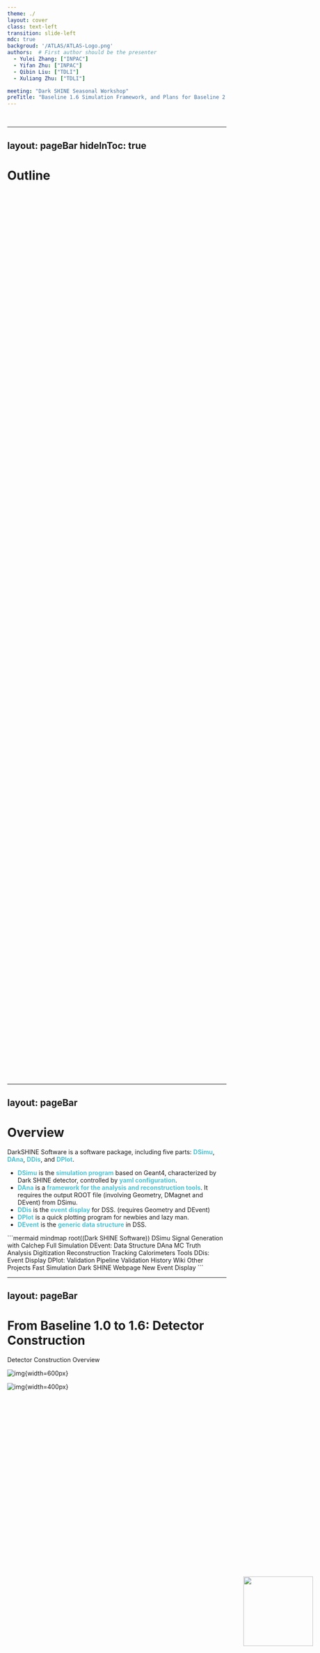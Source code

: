 ```yaml
---
theme: ./
layout: cover
class: text-left
transition: slide-left
mdc: true
backgroud: '/ATLAS/ATLAS-Logo.png'
authors:  # First author should be the presenter
  - Yulei Zhang: ["INPAC"]
  - Yifan Zhu: ["INPAC"]
  - Qibin Liu: ["TDLI"] 
  - Xuliang Zhu: ["TDLI"]

meeting: "Dark SHINE Seasonal Workshop"
preTitle: "Baseline 1.6 Simulation Framework, and Plans for Baseline 2.0"
---
```


<br>

<img id="ATLAS" src="/DarkSHINE/DarkSHINE-Logo.png"> </img>

<style scoped>
#ATLAS {
  width: 160px;
  position: absolute;
  right: 3%;
  bottom: 4%;
  /* background-color: #2B90B6;
  background-image: linear-gradient(45deg, #4EC5D4 15%, #146b8c 50%); */
}
</style>

---
layout: pageBar
hideInToc: true
---

# Outline

<br>

<div class="flex justify-center items-center" style="height: 50vh;">

### <Toc />

</div>

---
layout: pageBar
---

# Overview

DarkSHINE Software is a software package, including five parts: <span style="color:#4ec4d4">**DSimu**</span>, <span style="color:#4ec4d4">**DAna**</span>, <span style="color:#4ec4d4">**DDis**</span>, and <span style="color:#4ec4d4">**DPlot**</span>.

<div grid="~ cols-[310px_1fr] gap-2">
<div>

- <span style="color:#4ec4d4">**DSimu**</span> is the <span style="color:#4ec4d4">**simulation program**</span> based on Geant4, characterized by Dark SHINE detector, controlled by <span style="color:#4ec4d4">**yaml configuration**</span>.
- <span style="color:#4ec4d4">**DAna**</span> is a <span style="color:#4ec4d4">**framework for the analysis and reconstruction tools**</span>. It requires the output ROOT file (involving Geometry, DMagnet and DEvent) from DSimu.
- <span style="color:#4ec4d4">**DDis**</span> is the <span style="color:#4ec4d4">**event display**</span> for DSS. (requires Geometry and DEvent)
- <span style="color:#4ec4d4">**DPlot**</span> is a quick plotting program for newbies and lazy man.
- <span style="color:#4ec4d4">**DEvent**</span> is the <span style="color:#4ec4d4">**generic data structure**</span> in DSS.
</div>

<Transform :scale="1.0">
<div>
```mermaid
mindmap
  root((Dark SHINE Software))
    DSimu
      Signal Generation with Calchep
      Full Simulation
        DEvent: Data Structure
    DAna
      MC Truth Analysis
      Digitization
        Reconstruction
            Tracking
            Calorimeters
    Tools
      DDis: Event Display
      DPlot: Validation
    Pipeline
      Validation History
      Wiki
    Other Projects
      Fast Simulation
      Dark SHINE Webpage
      New Event Display
```
</div>
</Transform>
</div>

---
layout: pageBar
---

# From Baseline 1.0 to 1.6: Detector Construction

Detector Construction Overview

<div grid="~ cols-2 gap-2">

![img](/images/overview_1.0.png){width=600px}

<div class="flex justify-center items-center" style="height: 50vh;">

![img](/images/overview_1.6.png){width=400px}
</div>

</div>  

---
layout: pageBar
hideInToc: true
---

# From Baseline 1.0 to 1.6: Detector Construction

Tracking System

Baseline 1.6 Tracker uses <span style="color:#4ec4d4">**Si micro-strip**</span> ( $30 \mathrm{\mu m}$ ) and <span style="color:#4ec4d4">**non-uniform magnetic field**</span>, while Baseline 1.0 uses non-strip (truth hit) and uniform magnetic field.

| Baseline |                                                  | Magnetic Field                                  | Component                                              | Material                | Center Z (mm)                                   | Size (mm)                                                                                                                                                                            | Layer<br>Number           |
|----------|--------------------------------------------------|-------------------------------------------------|--------------------------------------------------------|-------------------------|-------------------------------------------------|--------------------------------------------------------------------------------------------------------------------------------------------------------------------------------------|---------------------------|
| 1.0      | ![img.png](/images/tracker_1.0.png){width=100px} | $B_y=-1.5 \mathrm{T}$                  | Tagging Tracker<br> <br>Target<br> <br>Recoil Tracker  | Si<br> <br>W<br> <br>Si | -607.83 ~ -7.83<br> <br>0<br> <br>7.73 ~ 180.23 | 10, 20, 0.1<br> <br>10, 20, 0.35<br> <br>10~25, 20, 0.1                                                                                                                              | 7x2<br> <br>1<br> <br>6x2 |
| 1.6      | ![img.png](/images/tracker_1.6.png){width=100px} | ![img.png](/images/bfiled_1.6.png){width=200px} | Tagging Tracker<br> <br>Target<br> <br>Recoil Tracker  | Si<br> <br>W<br> <br>Si | -607.83 ~ -7.83<br> <br>0<br> <br>7.73 ~ 180.23 | 20.1, 10, <span style="color:#4ec4d4">**0.15**</span><br> <br>20, 10, 0.35<br> <br>20.1~50.1, 20, <span style="color:#4ec4d4">**0.15**</span> | 7x2<br> <br>1<br> <br>6x2 |

---
layout: pageBar
hideInToc: true
---

# From Baseline 1.0 to 1.6: Detector Construction

ECAL

| Baseline |                                               | Cell Number | Cell Gap | Gap<br>Material | Cell Components | Material | Size |
|----------|-----------------------------------------------|-------------|----------|-----------------|-----------------|----------|------|
| 1.0      | ![img.png](/images/ecal_1.0.png){width=100px} |             |          |                 |                 |          |      |
| 1.6      | ![img.png](/images/ecal_1.6.png){width=120px} |             |          |                 |                 |          |      |

---
layout: pageBar
hideInToc: true
---

# From Baseline 1.0 to 1.6: Detector Construction

HCAL

In Baseline 1.6, The Number is optimized. The Configuration changed to X-Abs-Y. And SideHCAL is added around the 4 sides of ECAL.

| Baseline |                                               | Cell Number | Cell Gap | Gap<br>Material | Cell Components | Material | Size |
|----------|-----------------------------------------------|-------------|----------|-----------------|-----------------|----------|------|
| 1.0      | ![img.png](/images/hcal_1.0.png){width=200px} |             |          |                 |                 |          |      |
| 1.6      | ![img.png](/images/hcal_1.6.png){width=150px} |             |          |                 |                 |          |      |


---
layout: pageBar
---

# From Baseline 1.0 to 1.6: Versions and Milstones

Many functions and optimizations have been added to the software since 2020.

```mermaid
timeline
    section Baseline 1.0
    2020 Aug - 2021 Dec : Baseline 1.0
    section Baseline 1.5
    2022 Apr - Jun : Add DSimu optical simulation
                   : Add truth information - DTruth
                   : Optimized simulation speed, event storage, and data transmission between DAna processors
    2022 Jul - Sep : Add SideHCAL
                   : Add DSimu flexible Biasing / BiasParticle
                   : Add DSimu arguments
    2022 Oct - Dec : Add Staggered ECAL
                   : Add HCAL MC Calibration
                   : Optimized DAna Event Classification
    2023 Jan - Mar : Add DAna Riemann Fitting 
                   : Fixe Sensitive Detector bug
                   : Optimize Sensitive Detector Speed
    section Baseline 1.6
    2023 Apr - Jun : Add Vertexing, and GNN Tracking 
                   : Add ECAL TopoClustering, ML IO
                   : Add DDis MC Particle Propagation
    2023 Nov - Dec : Add DSimu truth filter
                   : More flexible RecECAL
                   : Add options to tune Tracking speed and resolution
    2024 Feb - Apr : Add DAna ActsSequencer
                   : Optimized Tracking Algorithm
                   : Add Tracking Parser
```

---
layout: pageBar
---

# CI/CD Pipeline and Validation

<br>

<div grid="~ cols-2 gap-2">
<div>

Pipeline to build and draw <span style="color:#4ec4d4">**validation plots**</span> will be triggered in each commit to <span style="color:#4ec4d4">**master**</span> branch.
- Or with keyword `[CI]` or `[VIP]` in the commit message

![img](/images/pipeline.png){width=400px}

</div>
<div>

- Validation plots in the pipeline artifacts, and can be posted on wiki.

![img](/images/validation_plots.png){width=400px}
</div>
</div>

---
layout: pageBar
---

# CPU Performance and Event Storage

<br>

<div grid="~ cols-2 gap-1">
<div>

## DSimu (Simulation)

Current Simulation Speed is <span style="color:#4ec4d4">**x21**</span> faster than Baseline 1.0 (900ms)

![img](/images/SimuTime.png){width=500px}

</div>
<div>

## DAna (Reconstruction)

~9ms per event

![img](/images/DAnaTime.png){width=400px}

</div>
</div>

---
layout: pageBar
---

# Sample Production

<br>

![img](/images/Production.png){width=1100px}

---
layout: pageBar
---

# Tracking

---
layout: pageBar
hideInToc: true
---

# Tracking

We have two seperate Tracking Algorithms. Here only shows the Tracking Efficiency and Energy Resolution of ActsSequencer.

<Transform :scale="0.9">

| Efficiency | Inclusive | Signal 5 MeV |
|------------| ---   | --- |
| Tagging | 99.94% | 99.94% |
| Recoil | 99.76% | 80.49 %|

</Transform>

<div grid="~ cols-2 gap-20">

<Transform :scale="0.65">
<PlotlyGraph filePath="/Graph/Acts_TagTrk_P__cut2.json"/>
</Transform>

<Transform :scale="0.65">
<PlotlyGraph filePath="/Graph/Res_dActs_RecTrk_P_1_precut.json"/>
</Transform>

</div>

---
layout: pageBar
---

# Calorimetry
(For ECAL Clustering etc., see Qibin & Zhiyu's Talk)

## ECAL Smearing method
The smearing of ECAL is done in reconstruction/analysis level. For each ECAL cell, the energy of hits are summed, then Gaussian function is used to do the smearing, with the mean value set to truth energy and sigma from the formula $\frac{\sigma}{E}=\frac{A}{\sqrt{E}}+B+\frac{C}{E}$ . The A B C parameters are extracted from standalone simulation with optical process enabled.

## Smearing parameter used in analysis
<div grid="~ cols-2 gap-20">

<Transform :scale="0.9">
<br>

|                     | $A\sqrt{MeV}$ |     $A\sqrt{GeV}$    |       $B$      |      $C/MeV$     |
|:-------------------:|:-------------:|:-----------------:|:------------:|:----------------:|
|       R90_LYSO      |    31.62%     |        1.00%      |     0.00%    |     0.0000       |
|       R10_LYSO      |    211.69%    |        6.69%      |     0.00%    |     0.0851       |
|      R90_S9_PWO4    |    134.56%    |        4.26%      |     0.70%    |     0.0001       |
|     R90_S36_PWO4    |    73.32%     |        2.32%      |     0.17%    |     0.7051       |

</Transform>

<div>

**Detailed plots: set1**

![img](/images/setup1.png){width=400px}
</div>

</div>

---
layout: pageBar
hideInToc: true
---

# Calorimetry

---
layout: pageBar
---

# Future Plans and Timeline

---
layout: pageBar
---

# Summary

---
layout: center
class: "text-center"
hideInToc: true
---

# Thanks

[Documentations](https://code.ihep.ac.cn/darkshine/darkshine-simulation/-/wikis/home) / [Git Repo](https://code.ihep.ac.cn/darkshine/darkshine-simulation/-/commits/master)


---
layout: pageBar
---
